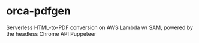 # orca-pdfgen
Serverless HTML-to-PDF conversion on AWS Lambda w/ SAM, powered by the headless Chrome API Puppeteer
